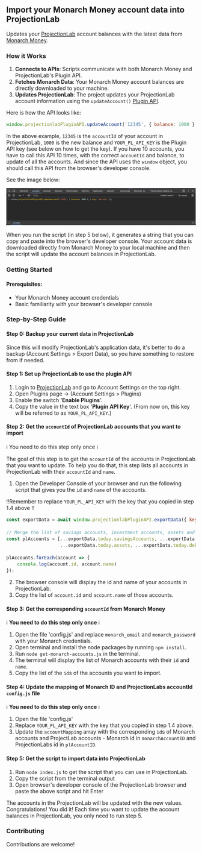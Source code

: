 ## Import your Monarch Money account data into ProjectionLab
Updates your [ProjectionLab](https://projectionlab.com/) account balances with the latest data from [Monarch Money](https://monarchmoney.com).

### How it Works
1. **Connects to APIs**: Scripts communicate with both Monarch Money and ProjectionLab's Plugin API.
2. **Fetches Monarch Data**: Your Monarch Money account balances are directly downloaded to your machine.
3. **Updates ProjectionLab**: The project updates your ProjectionLab account information using the `updateAccount()` [Plugin API](https://app.projectionlab.com/docs/module-PluginAPI.html#.updateAccount).

Here is how the API looks like:
```javascript
window.projectionlabPluginAPI.updateAccount('12345', { balance: 1000 }, { key: 'YOUR_PL_API_KEY' })
```
In the above example, `12345` is the `accountId` of your account in ProjectionLab, `1000` is the new balance and `YOUR_PL_API_KEY` is the Plugin API key (see below on how to get the key).
If you have 10 accounts, you have to call this API 10 times, with the correct `accountId` and balance, to update of all the accounts. And since the API uses the `window` object, 
you should call this API from the browser's developer console. 

See the image below:

![Browser Developer Console](images/developer-console.png)

When you run the script (in step 5 below), it generates a string that you can copy and paste into the browser's developer console. Your account data is downloaded directly from Monarch Money 
to your local machine and then the script will update the account balances in ProjectionLab.

### Getting Started

#### Prerequisites:
- Your Monarch Money account credentials
- Basic familiarity with your browser's developer console

### Step-by-Step Guide
#### Step 0: Backup your current data in ProjectionLab
Since this will modify ProjectionLab's application data, it's better to do a backup (Account Settings > Export Data), so you have something to restore from if needed.

#### Step 1: Set up ProjectionLab to use the plugin API
1. Login to [ProjectionLab](https://projectionlab.com) and go to Account Settings on the top right.
2. Open Plugins page -> (Account Settings > Plugins)
3. Enable the switch '**Enable Plugins**'.
4. Copy the value in the text box '**Plugin API Key**'. (From now on, this key will be referred to as `YOUR_PL_API_KEY`.)

#### Step 2: Get the `accountId` of ProjectionLab accounts that you want to import
ℹ️ You need to do this step only once ℹ️

The goal of this step is to get the `accountId` of the accounts in ProjectionLab that you want to update. To help you do that, this step lists all accounts in ProjectionLab with their `accountId` and `name`.

1. Open the Developer Console of your browser and run the following script that gives you the `id` and `name` of the accounts. 

‼️Remember to replace `YOUR_PL_API_KEY` with the key that you copied in step 1.4 above ‼️ 
```javascript
const exportData = await window.projectionlabPluginAPI.exportData({ key: 'YOUR_PL_API_KEY' });

// Merge the list of savings accounts, investment accounts, assets and debts
const plAccounts = [...exportData.today.savingsAccounts, ...exportData.today.investmentAccounts,
                    ...exportData.today.assets, ...exportData.today.debts];

plAccounts.forEach(account => {
    console.log(account.id, account.name)
});
```
2. The browser console will display the id and name of your accounts in ProjectionLab.
3. Copy the list of `account.id` and `account.name` of those accounts.

#### Step 3: Get the corresponding `accountId` from Monarch Money
ℹ️ **You need to do this step only once** ℹ️ 
1. Open the file 'config.js' and replace `monarch_email` and `monarch_password` with your Monarch credentials.
2. Open terminal and install the node packages by running `npm install`.
3. Run `node get-monarch-accounts.js` in the terminal.
4. The terminal will display the list of Monarch accounts with their `id` and `name`. 
5. Copy the list of the `id`s of the accounts you want to import.

#### Step 4: Update the mapping of Monarch ID and ProjectionLabs accountId `config.js` file
ℹ️️ **You need to do this step only once** ℹ️️ 
1. Open the file 'config.js'
2. Replace `YOUR_PL_API_KEY` with the key that you copied in step 1.4 above.
3. Update the `accountMapping` array with the corresponding `id`s of Monarch accounts and ProjectLab accounts - Monarch id in `monarchAccountID` and ProjectionLabs id in `plAccountID`.

#### Step 5: Get the script to import data into ProjectionLab
1. Run `node index.js` to get the script that you can use in ProjectionLab.
2. Copy the script from the terminal output
3. Open browser's developer console of the ProjectionLab browser and paste the above script and hit Enter

The accounts in the ProjectionLab will be updated with the new values. Congratulations! You did it! Each time you want to update the account balances in ProjectionLab, you only need to run step 5.

### Contributing
Contributions are welcome!